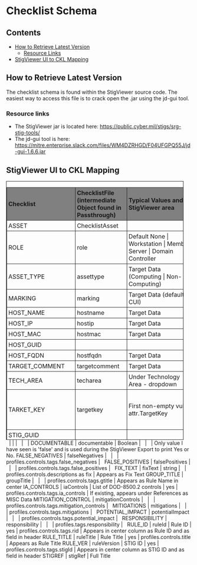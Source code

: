 # Checklist Schema

## Contents

- [How to Retrieve Latest Version](#how-to-retrieve-latest-version)
  - [Resource Links](#resource-links)
- [StigViewer UI to CKL Mapping](#StigViewer-UI-to-CKL-Mapping)


## How to Retrieve Latest Version

The checklist schema is found within the StigViewer source code. The easiest way to access this file is to crack open the .jar using the jd-gui tool.  

### Resource links

-  The StigViewer jar is located here: https://public.cyber.mil/stigs/srg-stig-tools/
- The jd-gui tool is here: https://mitre.enterprise.slack.com/files/WM4DZRHGD/F04UFGPQ55J/jd-gui-1.6.6.jar


## StigViewer UI to CKL Mapping

<style>
  .tableBox {
    width: 95%;
    height: 700px;
    border: 1px solid;
    overflow: auto
  }
  table {
    text-align: left;
    position: relative;
    border-collapse: collapse;
  }
  th, td {
    padding: 0.25rem;
    border: 1px solid;
  }
  th {
    position: sticky;
    top: 0;
    box-shadow: 0 2px 2px -1px rgba(0, 0, 0, 0.4);
    background: grey; 
  }
</style>

<div class='tableBox'>
  <table>
    <thead>
      <tr>
        <th>Checklist</th>
        <th>ChecklistFile (intermediate Object found in Passthrough)</th>
        <th>Typical Values and/or StigViewer area</th>
        <th>is Searchable?</th>
        <th>HDF</th>
        <th>Notes</th>
      </tr>
    </thead>
    <tbody>
      <tr>
        <td>ASSET</td>
        <td>ChecklistAsset<td>
        <td></td>
        <td></td>
        <td></td>
        <td></td>
      </tr>
      <tr>
        <td>ROLE</td>
        <td>role</td>
        <td>Default None |   Workstation | Member Server | Domain Controller</td>
        <td></td>
        <td></td>
        <td></td>
      </tr>
      <tr>
        <td>ASSET_TYPE </td>
        <td>assettype</td>
        <td>Target Data   (Computing | Non-Computing)</td>
        <td></td>
        <td></td>
        <td></td>
      </tr>
      <tr>
        <td>MARKING</td>
        <td>marking</td>
        <td>Target Data   (default CUI)</td>
        <td></td>
        <td></td>
        <td>Hardcoded   to CUI:     private String marking = "CUI";</td>
      </tr>
      <tr>
        <td>HOST_NAME</td>
        <td>hostname</td>
        <td>Target Data</td>
        <td></td>
        <td></td>
        <td></td>
      </tr>
      <tr>
        <td>HOST_IP</td>
        <td>hostip</td>
        <td>Target Data</td>
        <td></td>
        <td></td>
        <td></td>
      </tr>
      <tr>
        <td>HOST_MAC</td>
        <td>hostmac</td>
        <td>Target Data</td>
        <td></td>
        <td></td>
        <td></td>
      </tr>
      <tr>
        <td>HOST_GUID</td>
        <td></td>
        <td></td>
        <td></td>
        <td></td>
        <td></td>
      </tr>
      <tr>
        <td>HOST_FQDN</td>
        <td>hostfqdn</td>
        <td>Target Data</td>
        <td></td>
        <td></td>
        <td></td>
      </tr>
      <tr>
        <td>TARGET_COMMENT</td>
        <td>targetcomment</td>
        <td>Target Data</td>
        <td></td>
        <td></td>
        <td></td>
      </tr>
      <tr>
        <td>TECH_AREA</td>
        <td>techarea</td>
        <td>Under Technology Area - dropdown</td>
        <td></td>
        <td></td>
        <td>There is a supported spelling error</td>
      </tr>
      <tr>
        <td>TARKET_KEY</td>
        <td>targetkey</td>
        <td>First non-empty vuln attr.TargetKey</td>
        <td></td>
        <td></td>
        <td>if (cs.size() > 0 && ((STIG)cs.get(0)).getVulnList().size() > 0) this.Checklist.setTargetKey(((Vuln)((STIG)cs.get(0)).getVulnList().get(0)).getAttr(Vuln.VulnAttr.TargetKey)); - Code snippet from Program_Tabs/Tab_Checklist/ChecklistDriver.class where cs is an Array of STIGs</td>
      </tr>
      <tr>
        <td>STIG_GUID</td>
        <td></td>
        <td></td>
        <td></td>
        <td></td>
        <td></td>
      </tr>
      <tr>
        <td>WEB_OR_DATABASE</td>
        <td>webordatabase</td>
        <td>Checkbox Boolean   default False</td>
        <td></td>
        <td></td>
        <td></td>
      </tr>
      <tr>
        <td>WEB_DB_SITE</td>
        <td>webdbsite</td>
        <td>If above is true</td>
        <td></td>
        <td></td>
        <td></td>
      </tr>
      <tr>
        <td>WEB_DB_INSTANCE</td>
        <td>webdbinstance</td>
        <td>If above is true</td>
        <td></td>
        <td></td>
        <td></td>
      </tr>
      <tr>
        <td>STIGS</td>
        <td>ChecklistStig</td>
        <td></td>
        <td></td>
        <td></td>
        <td></td>
      </tr>
      <tr>
        <td>iSTIG</td>
        <td></td>
        <td></td>
        <td></td>
        <td></td>
        <td></td>
      </tr>
      <tr>
        <td>STIG_INFO</td>
        <td>StigHeader</td>
        <td></td>
        <td></td>
        <td></td>
        <td></td>
      </tr>
      <tr>
        <td>CLASSIFICATION</td>
        <td>classification</td>
        <td>Default   UNCLASSIFIED | UNCLASSIFIED//FOR OFFICIAL USE ONLY | CUI</td>
        <td></td>
        <td></td>
        <td>This alters Vuln.Class to equal Unclass | FOUO | CUI and this is what appears next to Classification in viewer</td>
      </tr>
      <tr>
        <td>CUSTOMNAME</td>
        <td>customname</td>
        <td>Typically empty</td>
        <td></td>
        <td></td>
        <td>Does not appear to have a viewable component linked</td>
      </tr>
      <tr>
        <td>DESCRIPTION</td>
        <td>description</td>
        <td>Either "This Security Technical Implementation Guide is published as a tool to improve the security of Department of Defense (DoD) information systems. The requirements are derived from the National Institute of Standards and Technology (NIST) 800-53 and related documents. Comments or proposed revisions to this document should be sent via e-mail to the following address: disa.stig_spt@mail.mil." OR  "This Security Requirements Guide is published as a tool to improve the security of Department of Defense (DoD) information systems. The requirements are derived from the National Institute of Standards and Technology (NIST) 800-53 and related documents. Comments or proposed revisions to this document should be sent via email to the following address: disa.stig_spt@mail.mil."</td>
        <td></td>
        <td>profiles.summary</td>
        <td>This can also be blank and appears the Export is using some concatenation of the filename + version + sha256 + maintainer + copyright + copyright_email + number of controls</td>
      </tr>
      <tr>
        <td>FILENAME</td>
        <td>filename</td>
        <td>Specific XXCDF Filename</td>
        <td></td>
        <td></td>
        <td></td>
      </tr>
      <tr>
        <td>NOTICE</td>
        <td>notice</td>
        <td>Only value seen is terms-of-use</td>
        <td>profiles.license</td>
        <td></td>
        <td>Code in source that parses it does not appear in viewer case "notice": this.ImportSTIG.setSTIG_notice(parseXMLAttr("id"));</td>
      </tr>
      <tr>
        <td>RELEASEINFO</td>
        <td>releaseinfo</td>
        <td> Release: # Benchmark Date: dd mon yyyy</td>
        <td></td>
        <td></td>
        <td>Appears in 'title' at top after :: and Version #</td>
      </tr>
      <tr>
        <td>SOURCE</td>
        <td>source</td>
        <td>Only value seen is: STIG.DOD.MIL</td>
        <td></td>
        <td></td>
        <td></td>
      </tr>
      <tr>
        <td>STIGID</td>
        <td>stigid</td>
        <td>Seems to be a duplicate field of title but snake cased</td>
        <td></td>
        <td></td>
        <td></td>
      </tr>
      <tr>
        <td>TITLE</td>
        <td>title</td>
        <td>Title of STIG</td>
        <td></td>
        <td>profiles.title && profiles.name</td>
        <td>This appears as the first element of 'title' at top: {title} :: Version {version}, {releaseinfo}/nThis full title is captured under STIGRef under VULN </td>
      </tr>
      <tr>
        <td>UUID</td>
        <td>uuid</td>
        <td></td>
        <td></td>
        <td></td>
        <td></td>
      </tr>
      <tr>
        <td>VERSION</td>
        <td>version</td>
        <td>Version # of the stig typically a number</td>
        <td></td>
        <td>profiles.version</td>
        <td>This appears just after the 'title' and :: Version #</td>
      </tr>
      <tr>
        <td>VULN</td>
        <td>ChecklistVuln</td>
        <td></td>
        <td></td>
        <td></td>
        <td></td>
      </tr>
      <tr>
        <td>STIG_DATA</td>
        <td></td>
        <td></td>
        <td></td>
        <td></td>
        <td></td>
      </tr>
      <tr>
        <td>CCI_REF</td>
        <td>cciRef</td>
        <td>List of CCI numbers</td>
        <td>yes</td>
        <td>profiles.controls.tags.cci   && profiles.controls.tags.nist using transform</td>
        <td>CCI Definitions and NIST Control Maps are down internally with the use of U_CCI_List.xml and displayed under References. Also appears as a column in center</td>
      </tr>
      <tr>
        <td>CHECK_CONTENT</td>
        <td>checkContent</td>
        <td>string appearing as Check Text in center</td>
        <td></td>
        <td>profiles.controls.descriptions as label 'check'</td>
        <td></td>
      </tr>
      <tr>
        <td>CHECK_CONTENT_REF</td>
        <td>checkContentRef</td>
        <td>M always M</td>
        <td></td>
        <td></td>
        <td></td>
      </tr>
      <tr>
        <td>CLASS</td>
        <td>class</td>
        <td>Unclass | FOUO | CUI</td>
        <td></td>
        <td></td>
        <td>This is what appears next to Classification in viewer and seems to be controlled by the CLASSIFICATION value</td>
      </tr>
    </tbody>
  </table>

</div>
 
 |  |  |   |   | 
DOCUMENTABLE | documentable | Boolean |   |   | Only value I have   seen is 'false' and is used during the StigViewer Export to print Yes or No.
FALSE_NEGATIVES | falseNegatives |   |   | profiles.controls.tags.false_negatives |  
FALSE_POSITIVES | falsePositives |   |   | profiles.controls.tags.false_positives |  
FIX_TEXT | fixText | string |   | profiles.controls.descriptions   as fix | Appears as Fix   Text
GROUP_TITLE | groupTitle |   |   | profiles.controls.tags.gtitle | Appears as Rule   Name in center
IA_CONTROLS | iaControls | List of DOD-8500.2   controls | yes | profiles.controls.tags.ia_controls | If existing,   appears under References as MISC Data
MITIGATION_CONTROL | mitigationControls |   |   | profiles.controls.tags.mitigation_controls |  
MITIGATIONS | mitigations |   |   | profiles.controls.tags.mitigations |  
POTENTIAL_IMPACT | potentialImpact |   |   | profiles.controls.tags.potential_impact |  
RESPONSIBILITY | responsibility |   |   | profiles.tags.responsibility |  
RULE_ID | ruleId | Rule ID | yes | profiles.controls.tags.rid | Appears in center   column as Rule ID and as field in header
RULE_TITLE | ruleTitle | Rule Title | yes | profiles.controls.title | Appears as Rule   Title
RULE_VER | ruleVersion | STIG ID | yes | profiles.controls.tags.stigId | Appears in center   column as STIG ID and as field in header
STIGREF | stigRef | Full Title   <title> :: Version <version>, <release_info> |   | profiles.controls.tags.stig_ref | Appears at the top   of the header area
SECURITY_OVERRIDE_GUIDANCE | securityOverrideGuidance |   |   | profiles.controls.tags.security_override_guidance |  
SEVERITY | severity | low \| medium \|   high | yes (as   individuals) | profiles.controls.impact   through transformer | Corresponds with   CAT III \| CAT II \| CAT I
THIRD_PARTY_TOOLS | thirdPartyTools | Typically empty |   |   | When this has a   value it is displayed under MISC Data
VULN_DISCUSS | vulnDiscuss | Discussion |   | profiles.controls.desc | Appears as   Discussion
VULN_NUM | vulnNum | Vul ID | yes | profiles.controls.tags.gid   && profiles.controls.id | Appears as Vul ID
WEIGHT | weight | Unknown but   typically always 10.0 |   | profiles.controls.tags.weight |  
TARGETKEY | targetKey | Defined as   "Asset Posture" under Vuln.class in STIG Viewer and typically a   four digit number |   |   | Each STIG appears   to have their own as each Vuln is the same under the same iSTIG object - not   displayed
STIG_UUID | stigUuid |   |   |   |  
LEGACY_ID | legacyId | Legacy Group ID   THEN Rule ID | yes | profiles.controls.tags.legacy_id | Is displayed as   Legacy IDs: in header
STATUS | status | Not Reviewed \|   Open \| Not a Finding \| Not Applicable | yes (as   individuals) | profiles.controls.results.status   through transformer AND profiles.controls.impact through transformer | Displayed as   dropdown at top
FINDING_DETAILS | findingDetails | Findings |   | profiles.controle.results.code_desc  &&   profiles.controls.results.message through transformer | Displayed as   Finding Details full text area and uses setCHK_Notes as updater
COMMENTS | comments | Comments |   | profiles.controls.descriptions   as comments | Displayed as   Comments full text area and uses setCheckComment as updater
SEVERITY_OVERRIDE | severityOverride | ''\| low \| medium \|   high |   | profiles.controls.impact   through transformer | Does not have a   good display that the original severity was changed
SEVERITY_JUSTIFICATION | severityJustification | Reason for   changing severity |   | profiles.controls.tags.severity_justification | Is not displayed   anywhere

